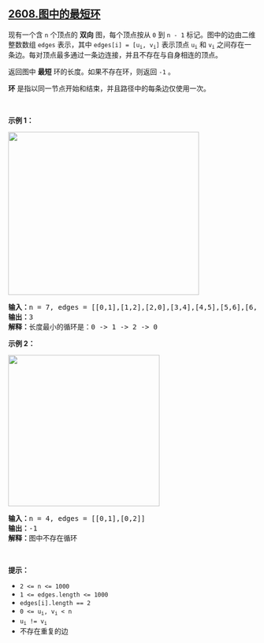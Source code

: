 ## [2608.图中的最短环](https://leetcode.cn/problems/shortest-cycle-in-a-graph/)
<p>现有一个含 <code>n</code> 个顶点的 <strong>双向</strong> 图，每个顶点按从 <code>0</code> 到 <code>n - 1</code> 标记。图中的边由二维整数数组 <code>edges</code> 表示，其中 <code>edges[i] = [u<sub>i</sub>, v<sub>i</sub>]</code> 表示顶点 <code>u<sub>i</sub></code> 和 <code>v<sub>i</sub></code> 之间存在一条边。每对顶点最多通过一条边连接，并且不存在与自身相连的顶点。</p>

<p>返回图中 <strong>最短</strong> 环的长度。如果不存在环，则返回 <code>-1</code> 。</p>

<p><strong>环</strong> 是指以同一节点开始和结束，并且路径中的每条边仅使用一次。</p>

<p>&nbsp;</p>

<p><strong>示例 1：</strong></p>
<img alt="" src="https://assets.leetcode.com/uploads/2023/01/04/cropped.png" style="width: 387px; height: 331px;">
<pre><strong>输入：</strong>n = 7, edges = [[0,1],[1,2],[2,0],[3,4],[4,5],[5,6],[6,3]]
<strong>输出：</strong>3
<strong>解释：</strong>长度最小的循环是：0 -&gt; 1 -&gt; 2 -&gt; 0 
</pre>

<p><strong>示例 2：</strong></p>
<img alt="" src="https://assets.leetcode.com/uploads/2023/01/04/croppedagin.png" style="width: 307px; height: 307px;">
<pre><strong>输入：</strong>n = 4, edges = [[0,1],[0,2]]
<strong>输出：</strong>-1
<strong>解释：</strong>图中不存在循环
</pre>

<p>&nbsp;</p>

<p><strong>提示：</strong></p>

<ul>
	<li><code>2 &lt;= n &lt;= 1000</code></li>
	<li><code>1 &lt;= edges.length &lt;= 1000</code></li>
	<li><code>edges[i].length == 2</code></li>
	<li><code>0 &lt;= u<sub>i</sub>, v<sub>i</sub> &lt; n</code></li>
	<li><code>u<sub>i</sub> != v<sub>i</sub></code></li>
	<li>不存在重复的边</li>
</ul>
